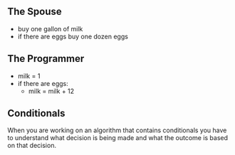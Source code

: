 ## The Spouse
- buy one gallon of milk
- if there are eggs buy one dozen eggs

## The Programmer 
- milk = 1
- if there are eggs:
	- milk = milk + 12


## Conditionals
When you are working on an algorithm that contains conditionals you have to understand what decision is being made and what the outcome is based on that decision.



  